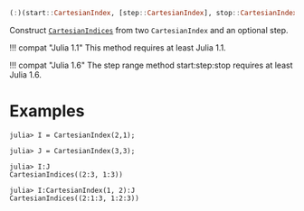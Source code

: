 ```julia
(:)(start::CartesianIndex, [step::CartesianIndex], stop::CartesianIndex)
```

Construct [`CartesianIndices`](@ref) from two `CartesianIndex` and an optional step.

!!! compat "Julia 1.1"
    This method requires at least Julia 1.1.


!!! compat "Julia 1.6"
    The step range method start:step:stop requires at least Julia 1.6.


# Examples

```jldoctest
julia> I = CartesianIndex(2,1);

julia> J = CartesianIndex(3,3);

julia> I:J
CartesianIndices((2:3, 1:3))

julia> I:CartesianIndex(1, 2):J
CartesianIndices((2:1:3, 1:2:3))
```
